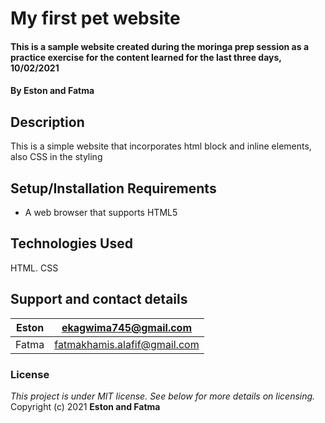 # My first pet website
#### This is a sample website created during the moringa prep session as a practice exercise for the content learned for the last three days, 10/02/2021
#### By **Eston and Fatma**
## Description
This is a simple website that incorporates html block and inline elements, also CSS in the  styling  
## Setup/Installation Requirements
* A web browser that supports HTML5
## Technologies Used
HTML.
CSS
## Support and contact details
|Eston|ekagwima745@gmail.com       |
|-----|----------------------------|
|Fatma|fatmakhamis.alafif@gmail.com|
### License
*This project is under MIT license. 
 See below for more details on licensing.*
Copyright (c) 2021 **Eston and Fatma**